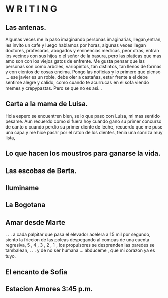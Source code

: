 # W R I T I N G

## Las antenas.

Algunas veces me la paso imaginando personas imaginarias, llegan,entran, les invito un cafe y luego hablamos por horas, algunas veces llegan doctores, profesoras, abogados y eminencias medicas, peor otras, entran los vecinos con sus hijos o el señor de la basura, pero las platicas que mas amo son con los viejos gatos de enfrente. Me gusta pensar que las personas son como arboles, variopintos, tan distintos, tan llenos de formas y con cientos de cosas encima. Pongo las noficias y lo primero que pienso  ... ese javier es un roble, debe oler a castañas, estar frente a el debe sentirse alegre y calido, como cuando te acurrucas en el sofa viendo memes y crepypastas. Pero se que no es asi... 

## Carta a la mama de Luisa.
Hola espero se encuentren bien, se lo que paso con Luisa, mi mas sentido pesame. Aun recuerdo como si fuera hoy cuando gano su primer concurso de canto o cuando perdio su primer diente de leche, recuerdo que me puse una capa y me hice pasar por el raton de los dientes, tenia una sonriza muy lista, 

## Lo que hacen los moustros para ganarse la vida.

## Las escobas de Berta.

## Iluminame

## La Bogotana

## Amar desde Marte

.
.
.
a cada palpitar que pasa el elevador acelera a 15 mil por segundo, 
siento la friccion de las poleas despegando al compas de una cuenta regresiva, 
5 , 4 , 3 , 2 , 1 , los propulsores se desprenden las paredes se tambalean, 
.
.
.
y de no ser humana ...
abduceme , que mi corazon ya es tuyo. 

## El encanto de Sofia

## Estacion Amores 3:45 p.m.

